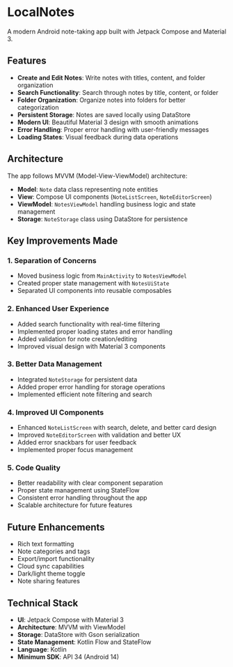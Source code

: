 # LocalNotes

A modern Android note-taking app built with Jetpack Compose and Material 3.

## Features

- **Create and Edit Notes**: Write notes with titles, content, and folder organization
- **Search Functionality**: Search through notes by title, content, or folder
- **Folder Organization**: Organize notes into folders for better categorization
- **Persistent Storage**: Notes are saved locally using DataStore
- **Modern UI**: Beautiful Material 3 design with smooth animations
- **Error Handling**: Proper error handling with user-friendly messages
- **Loading States**: Visual feedback during data operations

## Architecture

The app follows MVVM (Model-View-ViewModel) architecture:

- **Model**: `Note` data class representing note entities
- **View**: Compose UI components (`NoteListScreen`, `NoteEditorScreen`)
- **ViewModel**: `NotesViewModel` handling business logic and state management
- **Storage**: `NoteStorage` class using DataStore for persistence

## Key Improvements Made

### 1. **Separation of Concerns**
- Moved business logic from `MainActivity` to `NotesViewModel`
- Created proper state management with `NotesUiState`
- Separated UI components into reusable composables

### 2. **Enhanced User Experience**
- Added search functionality with real-time filtering
- Implemented proper loading states and error handling
- Added validation for note creation/editing
- Improved visual design with Material 3 components

### 3. **Better Data Management**
- Integrated `NoteStorage` for persistent data
- Added proper error handling for storage operations
- Implemented efficient note filtering and search

### 4. **Improved UI Components**
- Enhanced `NoteListScreen` with search, delete, and better card design
- Improved `NoteEditorScreen` with validation and better UX
- Added error snackbars for user feedback
- Implemented proper focus management

### 5. **Code Quality**
- Better readability with clear component separation
- Proper state management using StateFlow
- Consistent error handling throughout the app
- Scalable architecture for future features

## Future Enhancements

- Rich text formatting
- Note categories and tags
- Export/import functionality
- Cloud sync capabilities
- Dark/light theme toggle
- Note sharing features

## Technical Stack

- **UI**: Jetpack Compose with Material 3
- **Architecture**: MVVM with ViewModel
- **Storage**: DataStore with Gson serialization
- **State Management**: Kotlin Flow and StateFlow
- **Language**: Kotlin
- **Minimum SDK**: API 34 (Android 14) 